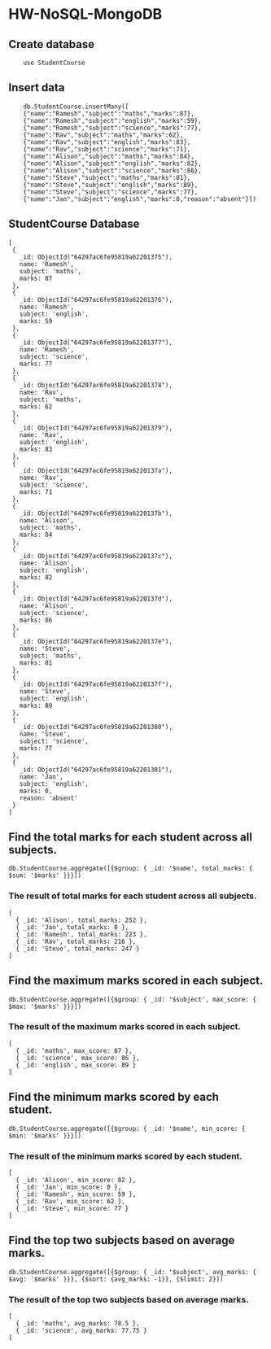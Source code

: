 # HW-NoSQL-MongoDB

## Create database
``` 
    use StudentCourse 
```
## Insert data
``` 
    db.StudentCourse.insertMany([
    {"name":"Ramesh","subject":"maths","marks":87},
    {"name":"Ramesh","subject":"english","marks":59},
    {"name":"Ramesh","subject":"science","marks":77},
    {"name":"Rav","subject":"maths","marks":62},
    {"name":"Rav","subject":"english","marks":83},
    {"name":"Rav","subject":"science","marks":71},
    {"name":"Alison","subject":"maths","marks":84},
    {"name":"Alison","subject":"english","marks":82},
    {"name":"Alison","subject":"science","marks":86},
    {"name":"Steve","subject":"maths","marks":81},
    {"name":"Steve","subject":"english","marks":89},
    {"name":"Steve","subject":"science","marks":77},
    {"name":"Jan","subject":"english","marks":0,"reason":"absent"}]) 
 ```
 ## StudentCourse Database
 ```
 [
  {
    _id: ObjectId("64297ac6fe95819a62201375"),
    name: 'Ramesh',
    subject: 'maths',
    marks: 87
  },
  {
    _id: ObjectId("64297ac6fe95819a62201376"),
    name: 'Ramesh',
    subject: 'english',
    marks: 59
  },
  {
    _id: ObjectId("64297ac6fe95819a62201377"),
    name: 'Ramesh',
    subject: 'science',
    marks: 77
  },
  {
    _id: ObjectId("64297ac6fe95819a62201378"),
    name: 'Rav',
    subject: 'maths',
    marks: 62
  },
  {
    _id: ObjectId("64297ac6fe95819a62201379"),
    name: 'Rav',
    subject: 'english',
    marks: 83
  },
  {
    _id: ObjectId("64297ac6fe95819a6220137a"),
    name: 'Rav',
    subject: 'science',
    marks: 71
  },
  {
    _id: ObjectId("64297ac6fe95819a6220137b"),
    name: 'Alison',
    subject: 'maths',
    marks: 84
  },
  {
    _id: ObjectId("64297ac6fe95819a6220137c"),
    name: 'Alison',
    subject: 'english',
    marks: 82
  },
  {
    _id: ObjectId("64297ac6fe95819a6220137d"),
    name: 'Alison',
    subject: 'science',
    marks: 86
  },
  {
    _id: ObjectId("64297ac6fe95819a6220137e"),
    name: 'Steve',
    subject: 'maths',
    marks: 81
  },
  {
    _id: ObjectId("64297ac6fe95819a6220137f"),
    name: 'Steve',
    subject: 'english',
    marks: 89
  },
  {
    _id: ObjectId("64297ac6fe95819a62201380"),
    name: 'Steve',
    subject: 'science',
    marks: 77
  },
  {
    _id: ObjectId("64297ac6fe95819a62201381"),
    name: 'Jan',
    subject: 'english',
    marks: 0,
    reason: 'absent'
  }
]
```
## Find the total marks for each student across all subjects.
```
db.StudentCourse.aggregate([{$group: { _id: '$name', total_marks: { $sum: '$marks' }}}])
```
### The result of total marks for each student across all subjects.
```
[
  { _id: 'Alison', total_marks: 252 },
  { _id: 'Jan', total_marks: 0 },
  { _id: 'Ramesh', total_marks: 223 },
  { _id: 'Rav', total_marks: 216 },
  { _id: 'Steve', total_marks: 247 }
]
```
## Find the maximum marks scored in each subject.
```
db.StudentCourse.aggregate([{$group: { _id: '$subject', max_score: { $max: '$marks' }}}])
```
### The result of the maximum marks scored in each subject.
```
[
  { _id: 'maths', max_score: 87 },
  { _id: 'science', max_score: 86 },
  { _id: 'english', max_score: 89 }
]
```
## Find the minimum marks scored by each student.
```
db.StudentCourse.aggregate([{$group: { _id: '$name', min_score: { $min: '$marks' }}}])
```
### The result of the minimum marks scored by each student.
```
[
  { _id: 'Alison', min_score: 82 },
  { _id: 'Jan', min_score: 0 },
  { _id: 'Ramesh', min_score: 59 },
  { _id: 'Rav', min_score: 62 },
  { _id: 'Steve', min_score: 77 }
]
```
## Find the top two subjects based on average marks.
```
db.StudentCourse.aggregate([{$group: { _id: '$subject', avg_marks: { $avg: '$marks' }}}, {$sort: {avg_marks: -1}}, {$limit: 2}])
```
### The result of the top two subjects based on average marks.
```
[
  { _id: 'maths', avg_marks: 78.5 },
  { _id: 'science', avg_marks: 77.75 }
]
```
